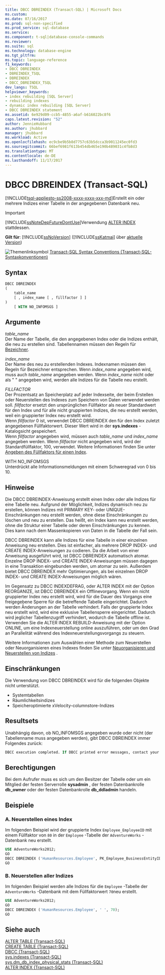 ```yaml
---
title: DBCC DBREINDEX (Transact-SQL) | Microsoft Docs
ms.custom: 
ms.date: 07/16/2017
ms.prod: sql-non-specified
ms.prod_service: sql-database
ms.service: 
ms.component: t-sql|database-console-commands
ms.reviewer: 
ms.suite: sql
ms.technology: database-engine
ms.tgt_pltfrm: 
ms.topic: language-reference
f1_keywords:
- DBCC DBREINDEX
- DBREINDEX_TSQL
- DBREINDEX
- DBCC_DBREINDEX_TSQL
dev_langs: TSQL
helpviewer_keywords:
- index rebuilding [SQL Server]
- rebuilding indexes
- dynamic index rebuilding [SQL Server]
- DBCC DBREINDEX statement
ms.assetid: 6e929d09-ccb5-4855-a6af-b616022bc8f6
caps.latest.revision: "52"
author: JennieHubbard
ms.author: jhubbard
manager: jhubbard
ms.workload: Active
ms.openlocfilehash: ec9cbe9b5b8d7757c63b5dcca3b9011245ec0fd3
ms.sourcegitcommit: 66bef6981f613b454db465e190b489031c4fb8d3
ms.translationtype: MT
ms.contentlocale: de-DE
ms.lasthandoff: 11/17/2017
---
```

# <a name="dbcc-dbreindex-transact-sql"></a>DBCC DBREINDEX (Transact-SQL)
[!INCLUDE[tsql-appliesto-ss2008-xxxx-xxxx-xxx-md](../../includes/tsql-appliesto-ss2008-xxxx-xxxx-xxx-md.md)]Erstellt ein oder mehrere Indizes einer Tabelle in der angegebenen Datenbank neu.
  
> [!IMPORTANT]  
>  [!INCLUDE[ssNoteDepFutureDontUse](../../includes/ssnotedepfuturedontuse-md.md)]Verwendung [ALTER INDEX](../../t-sql/statements/alter-index-transact-sql.md) stattdessen.  
  
**Gilt für**: [!INCLUDE[ssNoVersion](../../includes/ssnoversion-md.md)] ([!INCLUDE[ssKatmai](../../includes/sskatmai-md.md)] über [aktuelle Version](http://go.microsoft.com/fwlink/p/?LinkId=299658))
  
![Themenlinksymbol](../../database-engine/configure-windows/media/topic-link.gif "Topic link icon") [Transact-SQL Syntax Conventions (Transact-SQL-Syntaxkonventionen)](../../t-sql/language-elements/transact-sql-syntax-conventions-transact-sql.md)
  
## <a name="syntax"></a>Syntax  
  
```sql
DBCC DBREINDEX   
(   
    table_name   
    [ , index_name [ , fillfactor ] ]  
)  
    [ WITH NO_INFOMSGS ]   
```  
  
## <a name="arguments"></a>Argumente  
 *table_name*  
 Der Name der Tabelle, die den angegebenen Index oder die Indizes enthält, die neu zu erstellen sind. Tabellennamen müssen den Regeln für [Bezeichner](../../relational-databases/databases/database-identifiers.md)*.*  
  
 *index_name*  
 Der Name des neu zu erstellenden Indexes. Indexnamen müssen den Regeln für Bezeichner entsprechen. Wenn *index_name* angegeben wird, muss auch *table_name* angegeben werden. Wenn *index_name* nicht oder als " " angegeben wird, werden alle Indizes für die Tabelle neu erstellt.  
  
 *FILLFACTOR*  
 Der Prozentsatz an Speicherplatz auf jeder Indexseite, der beim Erstellen oder Neuerstellen des Indexes zum Speichern von Daten verwendet werden soll. *fillfactor* ersetzt den ursprünglichen Füllfaktor als neuer Standardwert für den Index und für alle nicht gruppierten Indizes, die neu erstellt werden, weil ein gruppierter Index neu erstellt wird.  
 Wenn *fillfactor* 0 ist, verwendet DBCC DBREINDEX den für den Index zuletzt angegebenen Füllfaktorwert. Dieser Wert wird in der **sys.indexes** -Katalogsicht gespeichert.   
 Wenn *fillfactor* angegeben wird, müssen auch *table_name* und *index_name* angegeben werden. Wenn *fillfactor* nicht angegeben wird, wird der Standardfüllfaktor, 100, verwendet. Weitere Informationen finden Sie unter [Angeben des Füllfaktors für einen Index](../../relational-databases/indexes/specify-fill-factor-for-an-index.md).  
  
 WITH NO_INFOMSGS  
 Unterdrückt alle Informationsmeldungen mit einem Schweregrad von 0 bis 10.  
  
## <a name="remarks"></a>Hinweise  
Die DBCC DBREINDEX-Anweisung erstellt einen Index oder alle Indizes für eine Tabelle neu. Aufgrund der Möglichkeit, Indizes dynamisch neu zu erstellen, können Indizes mit PRIMARY KEY- oder UNIQUE-Einschränkungen neu erstellt werden, ohne diese Einschränkungen zu löschen und neu zu erstellen. Das heißt, ein Index kann neu erstellt werden, ohne die Struktur einer Tabelle oder deren Einschränkungen zu kennen. Dies kann nach dem Massenkopieren von Daten in die Tabelle der Fall sein.

DBCC DBREINDEX kann alle Indizes für eine Tabelle in einer einzelnen Anweisung neu erstellen. Dies ist einfacher, als mehrere DROP INDEX- und CREATE INDEX-Anweisungen zu codieren. Da die Arbeit von einer Anweisung ausgeführt wird, ist DBCC DBREINDEX automatisch atomar. Einzelne DROP INDEX- und CREATE INDEX-Anweisungen müssen dagegen in eine Transaktion eingebunden werden, um atomar zu sein. Außerdem bietet DBCC DBREINDEX mehr Optimierungen, als bei einzelnen DROP INDEX- und CREATE INDEX-Anweisungen möglich wären.

Im Gegensatz zu DBCC INDEXDEFRAG, oder ALTER INDEX mit der Option REORGANIZE, ist DBCC DBREINDEX ein Offlinevorgang. Wenn ein nicht gruppierter Index neu erstellt wird, wird für die Dauer des Vorgangs eine freigegebene Sperre für die betreffende Tabelle eingerichtet. Dadurch werden Änderungen an der Tabelle verhindert. Falls der gruppierte Index neu erstellt wird, wird eine exklusive Tabellensperre eingerichtet. Dadurch wird jeglicher Tabellenzugriff verhindert, wodurch die Tabelle offline ist. Verwenden Sie die ALTER INDEX REBUILD-Anweisung mit der Option ONLINE, um eine Indexneuerstellung online auszuführen, oder um den Grad an Parallelität während des Indexneuerstellungsvorgangs zu steuern.

Weitere Informationen zum Auswählen einer Methode zum Neuerstellen oder Neuorganisieren eines Indexes finden Sie unter [Neuorganisieren und Neuerstellen von Indizes](../../relational-databases/indexes/reorganize-and-rebuild-indexes.md) .
  
## <a name="restrictions"></a>Einschränkungen  
Die Verwendung von DBCC DBREINDEX wird für die folgenden Objekte nicht unterstützt.
-   Systemtabellen  
-   Räumlichkeitsindizes  
-   Speicheroptimierte xVelocity-columnstore-Indizes  
  
## <a name="result-sets"></a>Resultsets  
Unabhängig davon, ob NO_INFOMSGS angegeben wurde oder nicht (der Tabellenname muss angegeben werden), gibt DBCC DBREINDEX immer Folgendes zurück:
  
```sql
DBCC execution completed. If DBCC printed error messages, contact your system administrator.  
```  
  
## <a name="permissions"></a>Berechtigungen  
Bei dem Aufrufer muss es sich um den Besitzer der Tabelle oder um ein Mitglied der festen Serverrolle **sysadmin** , der festen Datenbankrolle **db_owner** oder der festen Datenbankrolle **db_ddladmin** handeln.
  
## <a name="examples"></a>Beispiele  
### <a name="a-rebuilding-an-index"></a>A. Neuerstellen eines Index  
Im folgenden Beispiel wird der gruppierte Index `Employee_EmployeeID` mit einem Füllfaktor von `80` in der `Employee` -Tabelle der `AdventureWorks` -Datenbank neu erstellt.
  
```sql  
USE AdventureWorks2012;   
GO  
DBCC DBREINDEX ('HumanResources.Employee', PK_Employee_BusinessEntityID,80);  
GO  
```  
  
### <a name="b-rebuilding-all-indexes"></a>B. Neuerstellen aller Indizes  
Im folgenden Beispiel werden alle Indizes für die `Employee` -Tabelle der `AdventureWorks` -Datenbank mit dem Füllfaktorwert `70`neu erstellt.
  
```sql
USE AdventureWorks2012;   
GO  
DBCC DBREINDEX ('HumanResources.Employee', ' ', 70);  
GO  
```  
  
## <a name="see-also"></a>Siehe auch  
[ALTER TABLE &#40;Transact-SQL&#41;](../../t-sql/statements/alter-table-transact-sql.md)  
[CREATE TABLE &#40;Transact-SQL&#41;](../../t-sql/statements/create-table-transact-sql.md)  
[DBCC &#40;Transact-SQL&#41;](../../t-sql/database-console-commands/dbcc-transact-sql.md)  
[sys.indexes &#40;Transact-SQL&#41;](../../relational-databases/system-catalog-views/sys-indexes-transact-sql.md)  
[sys.dm_db_index_physical_stats &#40;Transact-SQL&#41;](../../relational-databases/system-dynamic-management-views/sys-dm-db-index-physical-stats-transact-sql.md)  
[ALTER INDEX &#40;Transact-SQL&#41;](../../t-sql/statements/alter-index-transact-sql.md)  
  
  

